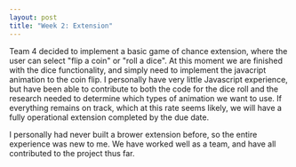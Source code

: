```yaml
---
layout: post
title: "Week 2: Extension"
---
```


Team 4 decided to implement a basic game of chance extension, where the user can select "flip a coin" or "roll a dice". At this moment we are finished with the dice functionality, and simply need to implement the javacript animation to the coin flip. I personally have very little Javascript experience, but have been able to contribute to both the code for the dice roll and the research needed to determine which types of animation we want to use. If everything remains on track, which at this rate seems likely, we will have a fully operational extension completed by the due date.

I personally had never built a brower extension before, so the entire experience was new to me. We have worked well as a team, and have all contributed to the project thus far. 